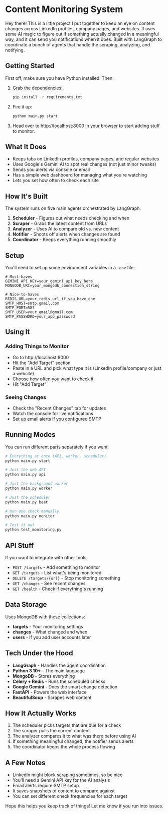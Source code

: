 # Content Monitoring System

Hey there! This is a little project I put together to keep an eye on content changes across LinkedIn profiles, company pages, and websites. It uses some AI magic to figure out if something actually changed in a meaningful way, and it can send you notifications when it does. Built with LangGraph to coordinate a bunch of agents that handle the scraping, analyzing, and notifying.

## Getting Started

First off, make sure you have Python installed. Then:

1. Grab the dependencies:
   ```bash
   pip install -r requirements.txt
   ```

2. Fire it up:
   ```bash
   python main.py start
   ```

3. Head over to http://localhost:8000 in your browser to start adding stuff to monitor.

## What It Does

- Keeps tabs on LinkedIn profiles, company pages, and regular websites
- Uses Google's Gemini AI to spot real changes (not just minor tweaks)
- Sends you alerts via console or email
- Has a simple web dashboard for managing what you're watching
- Lets you set how often to check each site

## How It's Built

The system runs on five main agents orchestrated by LangGraph:

1. **Scheduler** - Figures out what needs checking and when
2. **Scraper** - Grabs the latest content from URLs
3. **Analyzer** - Uses AI to compare old vs. new content
4. **Notifier** - Shoots off alerts when changes are found
5. **Coordinator** - Keeps everything running smoothly

## Setup

You'll need to set up some environment variables in a `.env` file:

```env
# Must-haves
GEMINI_API_KEY=your_gemini_api_key_here
MONGODB_URI=your_mongodb_connection_string

# Nice-to-haves
REDIS_URL=your_redis_url_if_you_have_one
SMTP_HOST=smtp.gmail.com
SMTP_PORT=587
SMTP_USER=your_email@gmail.com
SMTP_PASSWORD=your_app_password
```

## Using It

### Adding Things to Monitor
- Go to http://localhost:8000
- Hit the "Add Target" section
- Paste in a URL and pick what type it is (LinkedIn profile/company or just a website)
- Choose how often you want to check it
- Hit "Add Target"

### Seeing Changes
- Check the "Recent Changes" tab for updates
- Watch the console for live notifications
- Set up email alerts if you configured SMTP

## Running Modes

You can run different parts separately if you want:

```bash
# Everything at once (API, worker, scheduler)
python main.py start

# Just the web API
python main.py api

# Just the background worker
python main.py worker

# Just the scheduler
python main.py beat

# Run one check manually
python main.py monitor

# Test it out
python test_monitoring.py
```

## API Stuff

If you want to integrate with other tools:

- `POST /targets` - Add something to monitor
- `GET /targets` - List what's being monitored
- `DELETE /targets/{url}` - Stop monitoring something
- `GET /changes` - See recent changes
- `GET /health` - Check if everything's running

## Data Storage

Uses MongoDB with these collections:
- **targets** - Your monitoring settings
- **changes** - What changed and when
- **users** - If you add user accounts later

## Tech Under the Hood

- **LangGraph** - Handles the agent coordination
- **Python 3.10+** - The main language
- **MongoDB** - Stores everything
- **Celery + Redis** - Runs the scheduled checks
- **Google Gemini** - Does the smart change detection
- **FastAPI** - Powers the web interface
- **BeautifulSoup** - Scrapes web content

## How It Actually Works

1. The scheduler picks targets that are due for a check
2. The scraper pulls the current content
3. The analyzer compares it to what was there before using AI
4. If something meaningful changed, the notifier sends alerts
5. The coordinator keeps the whole process flowing

## A Few Notes

- LinkedIn might block scraping sometimes, so be nice
- You'll need a Gemini API key for the AI analysis
- Email alerts require SMTP setup
- It saves snapshots of content to compare against
- You can set different check frequencies for each target

Hope this helps you keep track of things! Let me know if you run into issues.